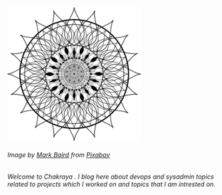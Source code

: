 <img src="/assets/images/chakraya.png" alt="" width="300" height="300">

###### Image by <a href="https://pixabay.com/users/AceClipart_Etsy-9882986/?utm_source=link-attribution&amp;utm_medium=referral&amp;utm_campaign=image&amp;utm_content=4168277">Mark Baird</a> from <a href="https://pixabay.com/?utm_source=link-attribution&amp;utm_medium=referral&amp;utm_campaign=image&amp;utm_content=4168277">Pixabay</a>

*Welcome to Chakraya . I blog here about devops and sysadmin topics related to projects which I worked  on and topics that I am intrested on.*
